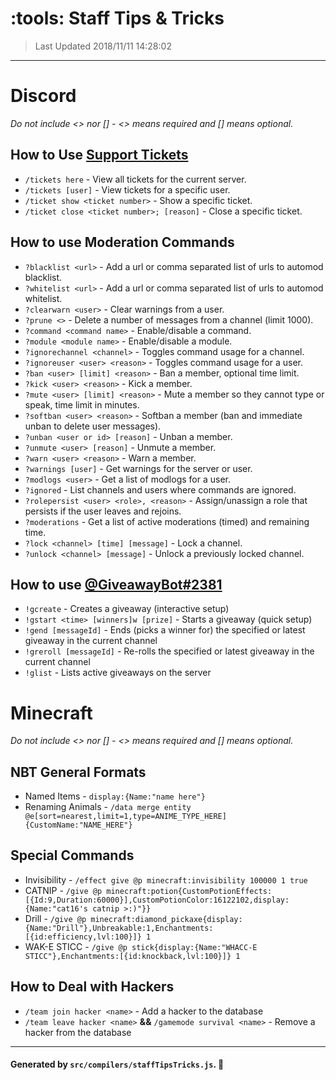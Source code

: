 # :tools: __**Staff Tips & Tricks**__

> Last Updated 2018/11/11 14:28:02

---

# Discord
*Do not include <> nor [] - <> means required and [] means optional.*

## How to Use [Support Tickets](http://liba001.github.io/Support-Manager)
- `/tickets here` - View all tickets for the current server.
- `/tickets [user]` - View tickets for a specific user.
- `/ticket show <ticket number>` - Show a specific ticket.
- `/ticket close <ticket number>; [reason]` - Close a specific ticket.

## How to use Moderation Commands
- `?blacklist <url>` - Add a url or comma separated list of urls to automod blacklist.
- `?whitelist <url>` - Add a url or comma separated list of urls to automod whitelist.
- `?clearwarn <user>` - Clear warnings from a user.
- `?prune <>` - Delete a number of messages from a channel (limit 1000).
- `?command <command name>` - Enable/disable a command.
- `?module <module name>` - Enable/disable a module.
- `?ignorechannel <channel>` - Toggles command usage for a channel.
- `?ignoreuser <user> <reason>` - Toggles command usage for a user.
- `?ban <user> [limit] <reason>` - Ban a member, optional time limit.
- `?kick <user> <reason>` - Kick a member.
- `?mute <user> [limit] <reason>` - Mute a member so they cannot type or speak, time limit in minutes.
- `?softban <user> <reason>` - Softban a member (ban and immediate unban to delete user messages).
- `?unban <user or id> [reason]` - Unban a member.
- `?unmute <user> [reason]` - Unmute a member.
- `?warn <user> <reason>` - Warn a member.
- `?warnings [user]` - Get warnings for the server or user.
- `?modlogs <user>` - Get a list of modlogs for a user.
- `?ignored` - List channels and users where commands are ignored.
- `?rolepersist <user> <role>, <reason>` - Assign/unassign a role that persists if the user leaves and rejoins.
- `?moderations` - Get a list of active moderations (timed) and remaining time.
- `?lock <channel> [time] [message]` - Lock a channel.
- `?unlock <channel> [message]` - Unlock a previously locked channel.

## How to use [@GiveawayBot#2381](http://giveawaybot.party)
- `!gcreate` - Creates a giveaway (interactive setup)
- `!gstart <time> [winners]w [prize]` - Starts a giveaway (quick setup)
- `!gend [messageId]` - Ends (picks a winner for) the specified or latest giveaway in the current channel
- `!greroll [messageId]` - Re-rolls the specified or latest giveaway in the current channel
- `!glist` - Lists active giveaways on the server

# Minecraft
*Do not include <> nor [] - <> means required and [] means optional.*

## NBT General Formats
- Named Items - `display:{Name:"name here"}`
- Renaming Animals - `/data merge entity @e[sort=nearest,limit=1,type=ANIME_TYPE_HERE] {CustomName:"NAME_HERE"}`

## Special Commands
- Invisibility - `/effect give @p minecraft:invisibility 100000 1 true`
- CATNIP - `/give @p minecraft:potion{CustomPotionEffects:[{Id:9,Duration:60000}],CustomPotionColor:16122102,display:{Name:"cat16's catnip >:)"}}`
- Drill - `/give @p minecraft:diamond_pickaxe{display:{Name:"Drill"},Unbreakable:1,Enchantments:[{id:efficiency,lvl:100}]} 1`
- WAK-E STICC - `/give @p stick{display:{Name:"WHACC-E STICC"},Enchantments:[{id:knockback,lvl:100}]} 1`

## How to Deal with Hackers
- `/team join hacker <name>` - Add a hacker to the database
- `/team leave hacker <name>` __&&__ `/gamemode survival <name>` - Remove a hacker from the database

---
#### Generated by `src/compilers/staffTipsTricks.js`. 🚀
